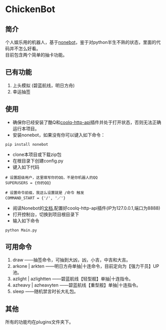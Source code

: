 # ChickenBot
## 简介
个人娱乐用的机器人，基于[nonebot]，鉴于对python半生不熟的状态，里面的代码并不怎么好看。  
目前包含两个简单的抽卡功能。

[nonebot]: https://github.com/richardchien/nonebot
## 已有功能
1. 上头模拟 (碧蓝航线，明日方舟)
2. 幸运抽签

## 使用
+ 确保你已经安装了酷Q和[coolq-http-api]插件并处于打开状态，否则无法正确运行本项目。
+ 安装nonebot，如果没有你可以键入如下命令：
```
pip install nonebot
```
+ clone本项目或下载zip包
+ 在根目录下创建config.py
+ 键入如下代码
```
# 设置超级用户，这里填写你的QQ，不是你机器人的QQ
SUPERUSERS = {你的QQ}

# 设置命令前缀，我这么设置就是 /命令 触发
COMMAND_START = {'/', '／'}
```
+ 阅读Nonebot的[文档],配置好coolq-http-api插件(IP为127.0.0.1,端口为8888)
+ 打开控制台，切换到项目根目录下
+ 输入如下命令
```
python Main.py
```
[coolq-http-api]: https://github.com/richardchien/coolq-http-api
[文档]: https://none.rclab.tk/guide/installation.html

## 可用命令
1. draw ——抽签命令，可抽到大凶，凶，小吉，中吉和大吉。
2. arkone | arkten ——明日方舟单抽|十连命令，目前定向为【强力干员】UP池。
3. azlight | azlightten ——碧蓝航线【轻型舰】单抽|十连指令。
4. azheavy | azheavyten ——碧蓝航线【重型舰】单抽|十连指令。
5. sleep ——随机禁言时长大礼包。


## 其他
所有的功能均在plugins文件夹下。 